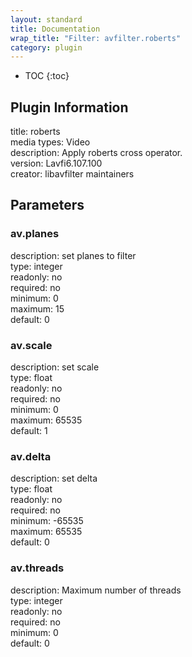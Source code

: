 ```yaml
---
layout: standard
title: Documentation
wrap_title: "Filter: avfilter.roberts"
category: plugin
---
```

* TOC
{:toc}

## Plugin Information

title: roberts  
media types:
Video  
description: Apply roberts cross operator.  
version: Lavfi6.107.100  
creator: libavfilter maintainers  

## Parameters

### av.planes

  
description:
set planes to filter  
type: integer  
readonly: no  
required: no  
minimum: 0  
maximum: 15  
default: 0  

### av.scale

  
description:
set scale  
type: float  
readonly: no  
required: no  
minimum: 0  
maximum: 65535  
default: 1  

### av.delta

  
description:
set delta  
type: float  
readonly: no  
required: no  
minimum: -65535  
maximum: 65535  
default: 0  

### av.threads

  
description:
Maximum number of threads  
type: integer  
readonly: no  
required: no  
minimum: 0  
default: 0  


